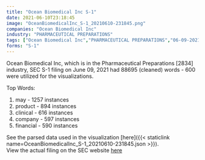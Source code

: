```yaml
---
title: "Ocean Biomedical Inc S-1"
date: 2021-06-10T23:18:45
image: "OceanBiomedicalInc_S-1_20210610-231845.png"
companies: "Ocean Biomedical Inc"
industry: "PHARMACEUTICAL PREPARATIONS"
tags: ["Ocean Biomedical Inc","PHARMACEUTICAL PREPARATIONS","06-09-2021","S-1"]
forms: "S-1"
---
```

Ocean Biomedical Inc, which is in the Pharmaceutical Preparations [2834] industry, SEC S-1 filing on June 09, 2021 had 88695 (cleaned) words - 600 were utilized for the visualizations.

Top Words:
1. may - 1257 instances
2. product - 894 instances
3. clinical - 616 instances
4. company - 597 instances
5. financial - 590 instances


See the parsed data used in the visualization [here]({{< staticlink name=OceanBiomedicalInc_S-1_20210610-231845.json >}}).  
View the actual filing on the SEC website [here](https://www.sec.gov/Archives/edgar/data/1836612/0001193125-21-186914.txt)